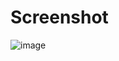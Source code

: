 # Screenshot

![image](https://user-images.githubusercontent.com/105754882/228706187-6809e2c3-000a-428c-9a0e-e58f87e0dcec.png)
